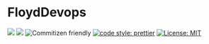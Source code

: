 # FloydDevops

![](https://github.com/floyd-devops/floyd-devopsfloyd-devops/workflows/master/badge.svg?branch=master)
![](https://github.com/floyd-devops/floyd-devops/workflows/master/badge.svg)
![Commitizen friendly](https://img.shields.io/badge/commitizen-friendly-brightgreen.svg)
[![code style: prettier](https://img.shields.io/badge/code_style-prettier-ff69b4.svg?style=flat-square)](https://github.com/prettier/prettier)
[![License: MIT](https://img.shields.io/badge/License-MIT-yellow.svg)](https://opensource.org/licenses/MIT)
